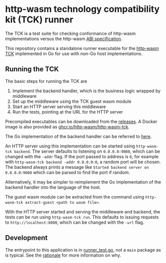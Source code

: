 # http-wasm technology compatibility kit (TCK) runner

The TCK is a test suite for checking conformance of http-wasm implementations
versus the http-wasm [ABI specification][1].

This repository contains a standalone runner executable for the
[http-wasm TCK][2] implemented in Go for use with non-Go host implementations.

## Running the TCK

The basic steps for running the TCK are

1. Implement the backend handler, which is the business logic wrapped by
middleware
2. Set up the middleware using the TCK guest wasm module
3. Start an HTTP server serving this middleware
4. Run the tests, pointing at the URL for the HTTP server

Precompiled executables can be downloaded from the [releases][3].
A Docker image is also provided as [ghcr.io/http-wasm/http-wasm-tck][4].

The Go implementation of the backend handler can be referred to [here][5].

An HTTP server using this implementation can be started using
`http-wasm-tck backend`. The server defaults to listening on
`0.0.0.0:9080`, which can be changed with the `-addr` flag.
If the port passed to address is `0`, for example with
`http-wasm-tck backend -addr 0.0.0.0:0`, a random port will be chosen. The
backend always prints a message like `Started backend server on 0.0.0.0:9080`
which can be parsed to find the port if random.

Alternatively, it may be simpler to reimplement the Go implementation of the
backend handler into the language of the host.

The guest wasm module can be extracted from the command using
`http-wasm-tck extract-guest <path to wasm file>`.

With the HTTP server started and serving the middleware and backend, the tests
can be run using `http-wasm-tck run`. This defaults to issuing requests to
`http://localhost:8080`, which can be changed with the `-url` flag.

## Development

The entrypoint to this application is in [runner_test.go][3], not a `main`
package as is typical. See the [rationale][6] for more information on why.

[1]: https://http-wasm.io/http-handler-abi/
[2]: https://github.com/http-wasm/http-wasm-host-go/tree/main/tck
[3]: https://github.com/http-wasm/http-wasm-tck/releases
[4]: https://github.com/http-wasm/http-wasm-tck/pkgs/container/http-wasm-tck
[5]: https://github.com/http-wasm/http-wasm-host-go/blob/359f2659391c4407272406a818dfc8bdef934419/tck/backend.go#L13
[6]: ./RATIONALE.md
